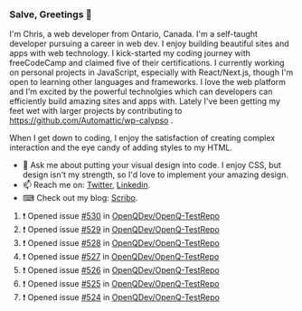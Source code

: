 ### Salve, Greetings 👋

I'm Chris, a web developer from Ontario, Canada. I'm a self-taught developer pursuing a career in web dev. I enjoy building beautiful sites and apps with web technology.
I kick-started my coding journey with freeCodeCamp and claimed five of their certifications.  I currently working on personal projects in JavaScript, especially with React/Next.js, though I'm open to learning other languages and frameworks. I love the web platform and I'm excited by the powerful technolgies which can developers can efficiently build amazing sites and apps with. Lately I've been getting my feet wet with larger projects by contributing to https://github.com/Automattic/wp-calypso .

When I get down to coding, I enjoy the satisfaction of creating complex interaction and the eye candy of adding styles to my HTML. 

- 💬 Ask me about putting your visual design into code. I enjoy CSS, but design isn't my strength, so I'd love to implement your amazing design.
- 📫 Reach me on: [Twitter](https://twitter.com/Christo28120856), [Linkedin](https://www.linkedin.com/in/christopher-stevers-07b9a5204/).
- ⌨ Check out my blog: [Scribo](https://christopherstevers.cf).
<!--
**Christopher-Stevers/Christopher-Stevers** is a ✨ _special_ ✨ repository because its `README.md` (this file) appears on your GitHub profile.

Here are some ideas to get you started:

- 🔭 I’m currently working on ...
- 🌱 I’m currently learning ...
- 👯 I’m looking to collaborate on ...
- 🤔 I’m looking for help with ...
- 😄 Pronouns: ...
- ⚡ Fun fact: ...
-->

<!--START_SECTION:activity-->
1. ❗️ Opened issue [#530](https://github.com/OpenQDev/OpenQ-TestRepo/issues/530) in [OpenQDev/OpenQ-TestRepo](https://github.com/OpenQDev/OpenQ-TestRepo)
2. ❗️ Opened issue [#529](https://github.com/OpenQDev/OpenQ-TestRepo/issues/529) in [OpenQDev/OpenQ-TestRepo](https://github.com/OpenQDev/OpenQ-TestRepo)
3. ❗️ Opened issue [#528](https://github.com/OpenQDev/OpenQ-TestRepo/issues/528) in [OpenQDev/OpenQ-TestRepo](https://github.com/OpenQDev/OpenQ-TestRepo)
4. ❗️ Opened issue [#527](https://github.com/OpenQDev/OpenQ-TestRepo/issues/527) in [OpenQDev/OpenQ-TestRepo](https://github.com/OpenQDev/OpenQ-TestRepo)
5. ❗️ Opened issue [#526](https://github.com/OpenQDev/OpenQ-TestRepo/issues/526) in [OpenQDev/OpenQ-TestRepo](https://github.com/OpenQDev/OpenQ-TestRepo)
6. ❗️ Opened issue [#525](https://github.com/OpenQDev/OpenQ-TestRepo/issues/525) in [OpenQDev/OpenQ-TestRepo](https://github.com/OpenQDev/OpenQ-TestRepo)
7. ❗️ Opened issue [#524](https://github.com/OpenQDev/OpenQ-TestRepo/issues/524) in [OpenQDev/OpenQ-TestRepo](https://github.com/OpenQDev/OpenQ-TestRepo)
<!--END_SECTION:activity-->
